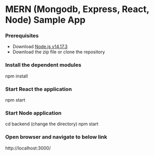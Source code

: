 # MERN (Mongodb, Express, React, Node) Sample App

### Prerequisites
* Download [Node.js v14.17.3](https://nodejs.org/download/release/v14.17.3/)
* Download the zip file or clone the repository

### Install the dependent modules
npm install

### Start React the application
npm start

### Start Node application
cd backend (change the directory)
npm start

### Open browser and navigate to below link
http://localhost:3000/
